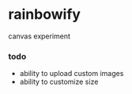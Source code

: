 # rainbowify
canvas experiment

### todo
- ability to upload custom images
- ability to customize size
